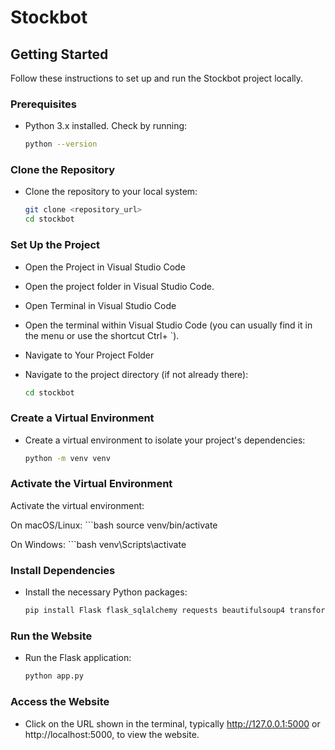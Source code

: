 # Stockbot

## Getting Started

Follow these instructions to set up and run the Stockbot project locally.

### Prerequisites

- Python 3.x installed. Check by running:
  ```bash
  python --version


### Clone the Repository
- Clone the repository to your local system:
    ```bash
    git clone <repository_url>
    cd stockbot

### Set Up the Project
- Open the Project in Visual Studio Code

- Open the project folder in Visual Studio Code.

- Open Terminal in Visual Studio Code

- Open the terminal within Visual Studio Code (you can usually find it in the menu or use the shortcut Ctrl+ `).

- Navigate to Your Project Folder

- Navigate to the project directory (if not already there):

    ```bash 
    cd stockbot

### Create a Virtual Environment
- Create a virtual environment to isolate your project's dependencies:
    ```bash
    python -m venv venv

### Activate the Virtual Environment

Activate the virtual environment:

On macOS/Linux:
    ```bash
    source venv/bin/activate


On Windows:
    ```bash
    venv\Scripts\activate

### Install Dependencies

- Install the necessary Python packages:

    ```bash
    pip install Flask flask_sqlalchemy requests beautifulsoup4 transformers torch flask-cors

### Run the Website
- Run the Flask application:

    ```bash
    python app.py


### Access the Website

- Click on the URL shown in the terminal, typically http://127.0.0.1:5000 or http://localhost:5000, to view the website.

